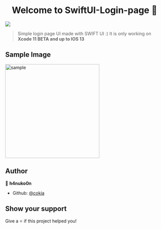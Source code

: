 <h1 align="center">Welcome to SwiftUI-Login-page 👋</h1>
<p>
  <img src="https://img.shields.io/badge/version-0.01-blue.svg?cacheSeconds=2592000" />
</p>

> Simple login page UI made with SWIFT UI :) 
> It is only working on  **Xcode 11 BETA and up to IOS 13**

## Sample Image
<img width="299" alt="sample" src="https://user-images.githubusercontent.com/24792377/59554475-513d6300-8fde-11e9-8ed6-53dd7625646f.png">

## Author

👤 **h4nuko0n**

* Github: [@cokia](https://github.com/cokia)

## Show your support

Give a ⭐️ if this project helped you!
